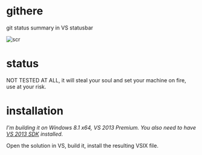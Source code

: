 githere
=======

git status summary in VS statusbar

![scr](http://i.imgur.com/w2A3MVz.png)

status
======

NOT TESTED AT ALL, it will steal your soul and set your machine on fire, use at your risk.

installation
============

*I'm building it on Windows 8.1 x64, VS 2013 Premium. You also need to have [VS 2013 SDK](http://www.microsoft.com/en-us/download/details.aspx?id=40758) installed.*

Open the solution in VS, build it, install the resulting VSIX file.
